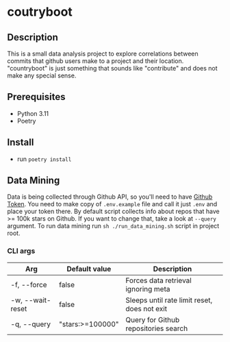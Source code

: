 # coutryboot

## Description
This is a small data analysis project to explore correlations
between commits that github users make to a project and their location.
"countryboot" is just something that sounds like "contribute"
and does not make any special sense.

## Prerequisites
- Python 3.11
- Poetry

## Install
- run `poetry install`

## Data Mining
Data is being collected through Github API, so you'll need to have [Github Token](https://docs.github.com/en/authentication/keeping-your-account-and-data-secure/creating-a-personal-access-token).
You need to make copy of `.env.example` file and call it just `.env` and place your token there.
By default script collects info about repos that have >= 100k stars on Github.
If you want to change that, take a look at `--query` argument.
To run data mining run `sh ./run_data_mining.sh` script in project root.

### CLI args
|Arg|Default value|Description|
|-|-|-|
|-f, --force|false|Forces data retrieval ignoring meta|
|-w, --wait-reset|false|Sleeps until rate limit reset, does not exit|
|-q, --query|"stars:>=100000"|Query for Github repositories search|
